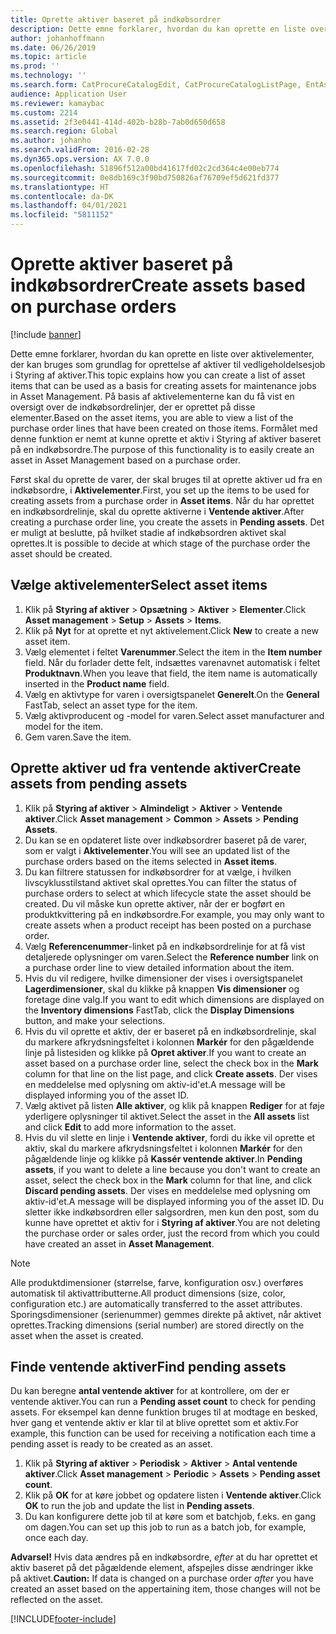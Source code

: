 ```yaml
---
title: Oprette aktiver baseret på indkøbsordrer
description: Dette emne forklarer, hvordan du kan oprette en liste over aktivelementer, der kan bruges som grundlag for oprettelse af aktiver til vedligeholdelsesjob i Styring af aktiver.
author: johanhoffmann
ms.date: 06/26/2019
ms.topic: article
ms.prod: ''
ms.technology: ''
ms.search.form: CatProcureCatalogEdit, CatProcureCatalogListPage, EntAssetObjectItem, EntAssetPendingAssets
audience: Application User
ms.reviewer: kamaybac
ms.custom: 2214
ms.assetid: 2f3e0441-414d-402b-b28b-7ab0d650d658
ms.search.region: Global
ms.author: johanho
ms.search.validFrom: 2016-02-28
ms.dyn365.ops.version: AX 7.0.0
ms.openlocfilehash: 51896f512a00bd41617fd02c2cd364c4e00eb774
ms.sourcegitcommit: 0e8db169c3f90bd750826af76709ef5d621fd377
ms.translationtype: HT
ms.contentlocale: da-DK
ms.lasthandoff: 04/01/2021
ms.locfileid: "5811152"
---
```

# <a name="create-assets-based-on-purchase-orders"></a><span data-ttu-id="69597-103">Oprette aktiver baseret på indkøbsordrer</span><span class="sxs-lookup"><span data-stu-id="69597-103">Create assets based on purchase orders</span></span>

[!include [banner](../../includes/banner.md)]

 

<span data-ttu-id="69597-104">Dette emne forklarer, hvordan du kan oprette en liste over aktivelementer, der kan bruges som grundlag for oprettelse af aktiver til vedligeholdelsesjob i Styring af aktiver.</span><span class="sxs-lookup"><span data-stu-id="69597-104">This topic explains how you can create a list of asset items that can be used as a basis for creating assets for maintenance jobs in Asset Management.</span></span> <span data-ttu-id="69597-105">På basis af aktivelementerne kan du få vist en oversigt over de indkøbsordrelinjer, der er oprettet på disse elementer.</span><span class="sxs-lookup"><span data-stu-id="69597-105">Based on the asset items, you are able to view a list of the purchase order lines that have been created on those items.</span></span> <span data-ttu-id="69597-106">Formålet med denne funktion er nemt at kunne oprette et aktiv i Styring af aktiver baseret på en indkøbsordre.</span><span class="sxs-lookup"><span data-stu-id="69597-106">The purpose of this functionality is to easily create an asset in Asset Management based on a purchase order.</span></span>

<span data-ttu-id="69597-107">Først skal du oprette de varer, der skal bruges til at oprette aktiver ud fra en indkøbsordre, i **Aktivelementer**.</span><span class="sxs-lookup"><span data-stu-id="69597-107">First, you set up the items to be used for creating assets from a purchase order in **Asset items**.</span></span> <span data-ttu-id="69597-108">Når du har oprettet en indkøbsordrelinje, skal du oprette aktiverne i **Ventende aktiver**.</span><span class="sxs-lookup"><span data-stu-id="69597-108">After creating a purchase order line, you create the assets in **Pending assets**.</span></span> <span data-ttu-id="69597-109">Det er muligt at beslutte, på hvilket stadie af indkøbsordren aktivet skal oprettes.</span><span class="sxs-lookup"><span data-stu-id="69597-109">It is possible to decide at which stage of the purchase order the asset should be created.</span></span>


## <a name="select-asset-items"></a><span data-ttu-id="69597-110">Vælge aktivelementer</span><span class="sxs-lookup"><span data-stu-id="69597-110">Select asset items</span></span>

1. <span data-ttu-id="69597-111">Klik på **Styring af aktiver** > **Opsætning** > **Aktiver** > **Elementer**.</span><span class="sxs-lookup"><span data-stu-id="69597-111">Click **Asset management** > **Setup** > **Assets** > **Items**.</span></span>
2. <span data-ttu-id="69597-112">Klik på **Nyt** for at oprette et nyt aktivelement.</span><span class="sxs-lookup"><span data-stu-id="69597-112">Click **New** to create a new asset item.</span></span>
3. <span data-ttu-id="69597-113">Vælg elementet i feltet **Varenummer**.</span><span class="sxs-lookup"><span data-stu-id="69597-113">Select the item in the **Item number** field.</span></span> <span data-ttu-id="69597-114">Når du forlader dette felt, indsættes varenavnet automatisk i feltet **Produktnavn**.</span><span class="sxs-lookup"><span data-stu-id="69597-114">When you leave that field, the item name is automatically inserted in the **Product name** field.</span></span>
4. <span data-ttu-id="69597-115">Vælg en aktivtype for varen i oversigtspanelet **Generelt**.</span><span class="sxs-lookup"><span data-stu-id="69597-115">On the **General** FastTab, select an asset type for the item.</span></span>
5. <span data-ttu-id="69597-116">Vælg aktivproducent og -model for varen.</span><span class="sxs-lookup"><span data-stu-id="69597-116">Select asset manufacturer and model for the item.</span></span>
6. <span data-ttu-id="69597-117">Gem varen.</span><span class="sxs-lookup"><span data-stu-id="69597-117">Save the item.</span></span>


## <a name="create-assets-from-pending-assets"></a><span data-ttu-id="69597-118">Oprette aktiver ud fra ventende aktiver</span><span class="sxs-lookup"><span data-stu-id="69597-118">Create assets from pending assets</span></span>

1. <span data-ttu-id="69597-119">Klik på **Styring af aktiver** > **Almindeligt** > **Aktiver** > **Ventende aktiver**.</span><span class="sxs-lookup"><span data-stu-id="69597-119">Click **Asset management** > **Common** > **Assets** > **Pending Assets**.</span></span>
2. <span data-ttu-id="69597-120">Du kan se en opdateret liste over indkøbsordrer baseret på de varer, som er valgt i **Aktivelementer**.</span><span class="sxs-lookup"><span data-stu-id="69597-120">You will see an updated list of the purchase orders based on the items selected in **Asset items**.</span></span>
3. <span data-ttu-id="69597-121">Du kan filtrere statussen for indkøbsordrer for at vælge, i hvilken livscyklusstilstand aktivet skal oprettes.</span><span class="sxs-lookup"><span data-stu-id="69597-121">You can filter the status of purchase orders to select at which lifecycle state the asset should be created.</span></span> <span data-ttu-id="69597-122">Du vil måske kun oprette aktiver, når der er bogført en produktkvittering på en indkøbsordre.</span><span class="sxs-lookup"><span data-stu-id="69597-122">For example, you may only want to create assets when a product receipt has been posted on a purchase order.</span></span>
4. <span data-ttu-id="69597-123">Vælg **Referencenummer**-linket på en indkøbsordrelinje for at få vist detaljerede oplysninger om varen.</span><span class="sxs-lookup"><span data-stu-id="69597-123">Select the **Reference number** link on a purchase order line to view detailed information about the item.</span></span>
5. <span data-ttu-id="69597-124">Hvis du vil redigere, hvilke dimensioner der vises i oversigtspanelet **Lagerdimensioner**, skal du klikke på knappen **Vis dimensioner** og foretage dine valg.</span><span class="sxs-lookup"><span data-stu-id="69597-124">If you want to edit which dimensions are displayed on the **Inventory dimensions** FastTab, click the **Display Dimensions** button, and make your selections.</span></span>
6. <span data-ttu-id="69597-125">Hvis du vil oprette et aktiv, der er baseret på en indkøbsordrelinje, skal du markere afkrydsningsfeltet i kolonnen **Markér** for den pågældende linje på listesiden og klikke på **Opret aktiver**.</span><span class="sxs-lookup"><span data-stu-id="69597-125">If you want to create an asset based on a purchase order line, select the check box in the **Mark** column for that line on the list page, and click **Create assets**.</span></span> <span data-ttu-id="69597-126">Der vises en meddelelse med oplysning om aktiv-id'et.</span><span class="sxs-lookup"><span data-stu-id="69597-126">A message will be displayed informing you of the asset ID.</span></span>
7. <span data-ttu-id="69597-127">Vælg aktivet på listen **Alle aktiver**, og klik på knappen **Rediger** for at føje yderligere oplysninger til aktivet.</span><span class="sxs-lookup"><span data-stu-id="69597-127">Select the asset in the **All assets** list and click **Edit** to add more information to the asset.</span></span>
8. <span data-ttu-id="69597-128">Hvis du vil slette en linje i **Ventende aktiver**, fordi du ikke vil oprette et aktiv, skal du markere afkrydsningsfeltet i kolonnen **Markér** for den pågældende linje og klikke på **Kassér ventende aktiver**.</span><span class="sxs-lookup"><span data-stu-id="69597-128">In **Pending assets**, if you want to delete a line because you don't want to create an asset, select the check box in the **Mark** column for that line, and click **Discard pending assets**.</span></span> <span data-ttu-id="69597-129">Der vises en meddelelse med oplysning om aktiv-id'et.</span><span class="sxs-lookup"><span data-stu-id="69597-129">A message will be displayed informing you of the asset ID.</span></span> <span data-ttu-id="69597-130">Du sletter ikke indkøbsordren eller salgsordren, men kun den post, som du kunne have oprettet et aktiv for i **Styring af aktiver**.</span><span class="sxs-lookup"><span data-stu-id="69597-130">You are not deleting the purchase order or sales order, just the record from which you could have created an asset in **Asset Management**.</span></span>

>[!NOTE]
><span data-ttu-id="69597-131">Alle produktdimensioner (størrelse, farve, konfiguration osv.) overføres automatisk til aktivattributterne.</span><span class="sxs-lookup"><span data-stu-id="69597-131">All product dimensions (size, color, configuration etc.) are automatically transferred to the asset attributes.</span></span> <span data-ttu-id="69597-132">Sporingsdimensioner (serienummer) gemmes direkte på aktivet, når aktivet oprettes.</span><span class="sxs-lookup"><span data-stu-id="69597-132">Tracking dimensions (serial number) are stored directly on the asset when the asset is created.</span></span>


## <a name="find-pending-assets"></a><span data-ttu-id="69597-133">Finde ventende aktiver</span><span class="sxs-lookup"><span data-stu-id="69597-133">Find pending assets</span></span>

<span data-ttu-id="69597-134">Du kan beregne **antal ventende aktiver** for at kontrollere, om der er ventende aktiver.</span><span class="sxs-lookup"><span data-stu-id="69597-134">You can run a **Pending asset count** to check for pending assets.</span></span> <span data-ttu-id="69597-135">For eksempel kan denne funktion bruges til at modtage en besked, hver gang et ventende aktiv er klar til at blive oprettet som et aktiv.</span><span class="sxs-lookup"><span data-stu-id="69597-135">For example, this function can be used for receiving a notification each time a pending asset is ready to be created as an asset.</span></span>

1. <span data-ttu-id="69597-136">Klik på **Styring af aktiver** > **Periodisk** > **Aktiver** > **Antal ventende aktiver**.</span><span class="sxs-lookup"><span data-stu-id="69597-136">Click **Asset management** > **Periodic** > **Assets** > **Pending asset count**.</span></span>
2. <span data-ttu-id="69597-137">Klik på **OK** for at køre jobbet og opdatere listen i **Ventende aktiver**.</span><span class="sxs-lookup"><span data-stu-id="69597-137">Click **OK** to run the job and update the list in **Pending assets**.</span></span>
3. <span data-ttu-id="69597-138">Du kan konfigurere dette job til at køre som et batchjob, f.eks. en gang om dagen.</span><span class="sxs-lookup"><span data-stu-id="69597-138">You can set up this job to run as a batch job, for example, once each day.</span></span>

<span data-ttu-id="69597-139">**Advarsel!** Hvis data ændres på en indkøbsordre, *efter* at du har oprettet et aktiv baseret på det pågældende element, afspejles disse ændringer ikke på aktivet.</span><span class="sxs-lookup"><span data-stu-id="69597-139">**Caution:** If data is changed on a purchase order *after* you have created an asset based on the appertaining item, those changes will not be reflected on the asset.</span></span>


[!INCLUDE[footer-include](../../../includes/footer-banner.md)]